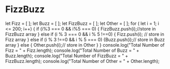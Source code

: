 # FizzBuzz
let Fizz = [ ];
let Buzz = [ ];
let FizzBuzz = [ ];
let Other = [ ];
for ( let i = 1; i <= 200; i++) {
if (i%3 === 0 && i%5 === 0) {
FizzBuzz.push(i);//store in FizzBuzz array
} else if (i % 3 === 0 && i % 5 !==0) {
Fizz.push(i); // store in Fizz array
} else if (i % 3 !==0 && i % 5 === 0) {Buzz.push(i);// store in Buzz array
} else {
Other.push(i);// store in Other
}
}
console.log("Total Number of Fizz = " + Fizz.length);
console.log("Total Number of Buzz = " + Buzz.length);
console.log("Total Number of FizzBuzz = " + FizzBuzz.length);
console.log("Total Number of Other = " + Other.length);
